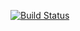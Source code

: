 [![Build Status](https://travis-ci.org/HickHack/Exograph-Server.svg?branch=master)](https://travis-ci.org/HickHack/Exograph-Server)